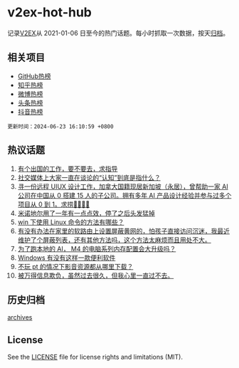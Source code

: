 # v2ex-hot-hub

 记录[V2EX](https://www.v2ex.com/)从 2021-01-06 日至今的热门话题。每小时抓取一次数据，按天[归档](archives)。
 
 ## 相关项目

- [GitHub热榜](https://github.com/lonnyzhang423/github-hot-hub)
- [知乎热榜](https://github.com/lonnyzhang423/zhihu-hot-hub)
- [微博热榜](https://github.com/lonnyzhang423/weibo-hot-hub)
- [头条热榜](https://github.com/lonnyzhang423/toutiao-hot-hub)
- [抖音热榜](https://github.com/lonnyzhang423/douyin-hot-hub)


 `更新时间：2024-06-23 16:10:59 +0800`

## 热议话题

1. [有个出国的工作，要不要去，求指导](https://www.v2ex.com/t/1051735)
1. [社交媒体上大家一直在谈论的“认知”到底是指什么？](https://www.v2ex.com/t/1051737)
1. [寻一份远程 UIUX 设计工作，加拿大国籍现居新加坡（永居），曾帮助一家 AI 公司在中国从 0 搭建 15 人的子公司。拥有多年 AI 产品设计经验并参与过多个项目从 0 到 1。求捞🙏🙏🙇🙇](https://www.v2ex.com/t/1051795)
1. [米诺地尔用了一年有一点点效，停了之后头发猛掉](https://www.v2ex.com/t/1051770)
1. [win 下使用 Linux 命令的方法有哪些？](https://www.v2ex.com/t/1051792)
1. [有没有办法在家里的软路由上设置屏蔽黄网的，怕孩子直接访问沉迷，我最近维护了个屏蔽列表，还有其他方法吗，这个方法太麻烦而且用处不大。](https://www.v2ex.com/t/1051839)
1. [为了跑本地的 AI， M4 的电脑系列内存配置会大升级吗？](https://www.v2ex.com/t/1051796)
1. [Windows 有没有这样一款便利软件](https://www.v2ex.com/t/1051717)
1. [不玩 pt 的情况下影音资源都从哪里下载？](https://www.v2ex.com/t/1051797)
1. [被万得信息欺负，虽然过去很久，但我心里一直过不去。](https://www.v2ex.com/t/1051820)

## 历史归档

[archives](archives)

## License

See the [LICENSE](LICENSE) file for license rights and limitations (MIT).
